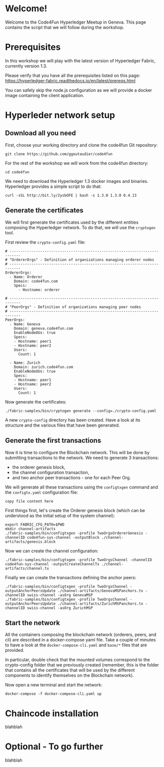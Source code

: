 # Welcome!
Welcome to the Code4Fun Hyperledger Meetup in Geneva.
This page contains the script that we will follow during the workshop.

# Prerequisites
In this workshop we will play with the latest version of Hyperledger Fabric, currently version 1.3.

Please verify that you have all the prerequisites listed on this page:
https://hyperledger-fabric.readthedocs.io/en/latest/prereqs.html

You can safely skip the node.js configuration as we will provide a docker image containing the client application.


# Hyperleder network setup
## Download all you need
First, choose your working directory and clone the code4fun Git repository:
```
git clone https://github.com/ggoutaudier/code4fun
```

For the rest of the workshop we will work from the code4fun directory:
```
cd code4fun
```


We need to download the Hyperledger 1.3 docker images and binaries. Hyperledger provides a simple script to do that:
```
curl -sSL http://bit.ly/2ysbOFE | bash -s 1.3.0 1.3.0 0.4.13
```


## Generate the certificates
We will first generate the certificates used by the different entities composing the Hyperledger network.
To do that, we will use the `cryptogen` tool. 

First review the `crypto-config.yaml` file:
```
# ---------------------------------------------------------------------------
# "OrdererOrgs" - Definition of organizations managing orderer nodes
# ---------------------------------------------------------------------------
OrdererOrgs:
  - Name: Orderer
    Domain: code4fun.com
    Specs:
      - Hostname: orderer

# ---------------------------------------------------------------------------
# "PeerOrgs" - Definition of organizations managing peer nodes
# ---------------------------------------------------------------------------
PeerOrgs:
  - Name: Geneva
    Domain: geneva.code4fun.com
    EnableNodeOUs: true
    Specs:
    - Hostname: peer1
    - Hostname: peer2
    Users:
      Count: 1

  - Name: Zurich
    Domain: zurich.code4fun.com
    EnableNodeOUs: true
    Specs:
    - Hostname: peer1
    - Hostname: peer2
    Users:
      Count: 1
```

Now generate the certificates:

`./fabric-samples/bin/cryptogen generate --config=./crypto-config.yaml`

A new `crypto-config` directory has been created. Have a look at its structure and the various files that have been generated.

## Generate the first transactions
Now it is time to configure the Blockchain network. This will be done by submitting transactions to the network.
We need to generate 3 transactions:
- the orderer genesis block,
- the channel configuration transaction,
- and two anchor peer transactions - one for each Peer Org.

We will generate all these transactions using the `configtxgen` command and the `configtx.yaml` configuration file:
```
copy file content here
```

First things first, let's create the Orderer genesis block (which can be understood as the initial setup of the system channel):

```
export FABRIC_CFG_PATH=$PWD
mkdir channel-artifacts
./fabric-samples/bin/configtxgen -profile TwoOrgsOrdererGenesis -channelID code4fun-sys-channel -outputBlock ./channel-artifacts/genesis.block
```

Now we can create the channel configuration:
```
./fabric-samples/bin/configtxgen -profile TwoOrgsChannel -channelID code4fun-sys-channel -outputCreateChannelTx ./channel-artifacts/channel.tx 
```

Finally we can create the transactions defining the anchor peers:
```
./fabric-samples/bin/configtxgen -profile TwoOrgsChannel -outputAnchorPeersUpdate ./channel-artifacts/GenevaMSPanchors.tx -channelID swiss-channel -asOrg GenevaMSP
./fabric-samples/bin/configtxgen -profile TwoOrgsChannel -outputAnchorPeersUpdate ./channel-artifacts/ZurichMSPanchors.tx -channelID swiss-channel -asOrg ZurichMSP
```

## Start the network
All the containers composing the blockchain network (orderers, peers, and cli) are described in a docker-compose yaml file.
Take a couple of minutes to have a look at the `docker-compose-cli.yaml` and `base/*` files that are provided.

In particular, double check that the mounted volumes correspond to the crypto-config folder that we previously created (remember, this is the folder that contains all the certificates that will be used by the different components to identify themselves on the Blockchain network).

Now open a new terminal and start the network:
```
docker-compose -f docker-compose-cli.yaml up
```

# Chaincode installation
blahblah

# Optional - To go further
blahblah



